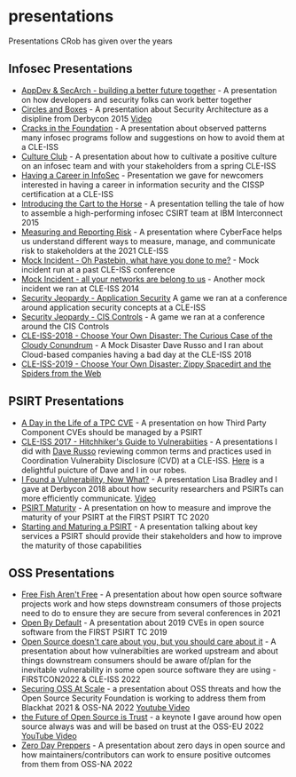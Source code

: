 # presentations
Presentations CRob has given over the years


## Infosec Presentations
- [AppDev & SecArch - building a better future together](https://github.com/SecurityCRob/presentations/blob/main/Appdev%20and%20SecArch%20Building%20a%20better%20tomorrow-final.pdf) - A presentation on how developers and security folks can work better together
- [Circles and Boxes](https://github.com/SecurityCRob/presentations/blob/main/Derbycon-2015-Circles%20%26%20Boxes.pdf) - A presentation about Security Architecture as a disipline from Derbycon 2015 [Video](https://www.youtube.com/watch?v=dcrWE2x_R_E)
- [Cracks in the Foundation](https://github.com/SecurityCRob/presentations/blob/main/CracksintheFoundation.pdf) - A presentation about observed patterns many infosec programs follow and suggestions on how to avoid them at a CLE-ISS
- [Culture Club](https://github.com/SecurityCRob/presentations/blob/main/CLE-ISS-20xx-Culture%20Club.pdf) - A presentation about how to cultivate a positive culture on an infosec team and with your stakeholders from a spring CLE-ISS
- [Having a Career in InfoSec](https://github.com/SecurityCRob/presentations/blob/main/isc2-oct-fall%20it%20summitmeeting.pdf) - Presentation we gave for newcomers interested in having a career in information security and the CISSP certification at a CLE-ISS
- [Introducing the Cart to the Horse](https://github.com/SecurityCRob/presentations/blob/main/Interconnect2015-Introducing%20the%20Cart%20to%20the%20Horse-2-0.pdf) - A presentation telling the tale of how to assemble a high-performing infosec CSIRT team at IBM Interconnect 2015
- [Measuring and Reporting Risk](https://github.com/SecurityCRob/presentations/blob/main/Measuring%20and%20Reporting%20Risk2.pdf) - A presentation where CyberFace helps us understand different ways to measure, manage, and communicate risk to stakeholders at the 2021 CLE-ISS
- [Mock Incident - Oh Pastebin, what have you done to me?](https://github.com/SecurityCRob/presentations/blob/main/isc2-oct-fall%20it%20summit-mock%20incident.pdf) - Mock incident run at a past CLE-ISS conference
- [Mock Incident - all your networks are belong to us](https://github.com/SecurityCRob/presentations/blob/main/isc2-oct14-fall%20it%20summit-mock%20incident-final.pdf) - Another mock incident we ran at CLE-ISS 2014
- [Security Jeopardy - Application Security](https://github.com/SecurityCRob/presentations/blob/main/Application_security_jeopardy2.pdf) A game we ran at a conference around application security concepts at a CLE-ISS
- [Security Jeopardy - CIS Controls](https://github.com/SecurityCRob/presentations/blob/main/CIS_CCC_jeopardy1.pdf) - A game we ran at a conference around the CIS Controls
- [CLE-ISS-2018 - Choose Your Own Disaster: The Curious Case of the Cloudy Conundrum](https://github.com/SecurityCRob/presentations/blob/main/CLE-ISS2018%20Choose_Your_Disaster.pdf) - A Mock Disaster Dave Russo and I ran about Cloud-based companies having a bad day at the CLE-ISS 2018
- [CLE-ISS-2019 - Choose Your Own Disaster: Zippy Spacedirt and the Spiders from the Web](https://github.com/SecurityCRob/presentations/blob/main/CLE-ISS2019-Choose_Your_Disaster.pdf)

## PSIRT Presentations
- [A Day in the Life of a TPC CVE](https://github.com/SecurityCRob/presentations/blob/main/Day%20in%20the%20Life%20of%20a%20TPC%20Vuln2.pdf) - A presentation on how Third Party Component CVEs should be managed by a PSIRT
- [CLE-ISS 2017 - Hitchhiker's Guide to Vulnerabiities](https://github.com/SecurityCRob/presentations/blob/main/CLE-ISS-20xx-Hitchhiker's%20Guide%20to%20SecVulns.pdf) - A presentations I did with [Dave Russo](https://github.com/rh-drusso) reviewing common terms and practices used in Coordination Vulnerabiity Disclosure (CVD) at a CLE-ISS.  [Here](https://github.com/SecurityCRob/presentations/blob/main/CLE-ISS-Hitchhiker.jpg) is a delightful puicture of Dave and I in our robes.
- [I Found a Vulnerability, Now What?](https://github.com/SecurityCRob/presentations/blob/main/I%20found%20a%20vulnerability%20%E2%80%93%20now%20what_.pdf) - A presentation Lisa Bradley and I gave at Derbycon 2018 about how security researchers and PSIRTs can more efficiently communicate. [Video](http://www.irongeek.com/i.php?page=videos/derbycon8/stable-10-hey-i-found-a-vulnerability-now-what-lisa-bradley-crob)
- [PSIRT Maturity](https://github.com/SecurityCRob/presentations/blob/main/FIRST%20TC-2020-%20PSIRT%20Maturity.pdf) - A presentation on how to measure and improve the maturity of your PSIRT at the FIRST PSIRT TC 2020
- [Starting and Maturing a PSIRT](https://github.com/SecurityCRob/presentations/blob/main/FIRST-TC-2017-StartingaPSIRT.pdf) - A presentation talking about key services a PSIRT should provide their stakeholders and how to improve the maturity of those capabilities

## OSS Presentations
- [Free Fish Aren't Free](https://github.com/SecurityCRob/presentations/blob/main/Free%20Fish%20Aren't%20Free.pdf) - A presentation about how open source software projects work and how steps downstream consumers of those projects need to do to ensure they are secure from several conferences in 2021
- [Open By Default](https://github.com/SecurityCRob/presentations/blob/main/FIRST%20TC-2020%20-%20Open%20By%20Default.pdf) - A presentation about 2019 CVEs in open source software from the FIRST PSIRT TC 2019
- [Open Source doesn't care about you, but you should care about it](https://github.com/SecurityCRob/presentations/blob/main/CLE-ISS22-%20OSS%20Does%20Not%20Care%20About%20You.pdf) - A presentation about how vulnerabilties are worked upstream and about things downstream consumers should be aware of/plan for the inevitable vulnerability in some open source software they are using - FIRSTCON2022 & CLE-ISS 2022
- [Securing OSS At Scale](https://github.com/SecurityCRob/presentations/blob/main/OSSNA-Securing%20at%20scale.pdf) - a presentation about OSS threats and how the Open Source Security Foundation is working to address them from Blackhat 2021 & OSS-NA 2022 [Youtube Video](https://www.youtube.com/watch?v=S2ZFF5LyL_Y)
- [the Future of Open Source is Trust](https://github.com/SecurityCRob/presentations/blob/main/INTEL-OSS-EU-CRob-keynote_8Sep22.pdf) - a keynote I gave around how open source always was and will be based on trust at the OSS-EU 2022 [YouTube Video](https://www.youtube.com/watch?v=gZqlVg-zeIs)
- [Zero Day Preppers](https://github.com/SecurityCRob/presentations/blob/main/ZeroDay%20Preppers.pdf) - A presentation about zero days in open source and how maintainers/contributors can work to ensure positive outcomes from them from OSS-NA 2022
